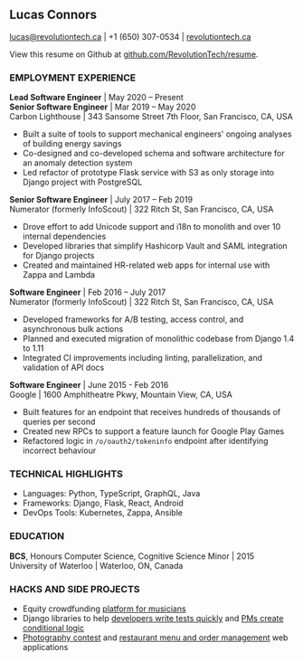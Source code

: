 ## Lucas Connors

lucas@revolutiontech.ca | +1 (650) 307-0534 | [revolutiontech.ca](https://revolutiontech.ca/)

View this resume on Github at [github.com/RevolutionTech/resume](https://github.com/RevolutionTech/resume).

### EMPLOYMENT EXPERIENCE

**Lead Software Engineer** | May 2020 – Present
<br />**Senior Software Engineer** | Mar 2019 – May 2020
<br />Carbon Lighthouse | 343 Sansome Street 7th Floor, San Francisco, CA, USA

- Built a suite of tools to support mechanical engineers' ongoing analyses of building energy savings
- Co-designed and co-developed schema and software architecture for an anomaly detection system
- Led refactor of prototype Flask service with S3 as only storage into Django project with PostgreSQL

**Senior Software Engineer** | July 2017 – Feb 2019
<br />Numerator (formerly InfoScout) | 322 Ritch St, San Francisco, CA, USA

- Drove effort to add Unicode support and i18n to monolith and over 10 internal dependencies
- Developed libraries that simplify Hashicorp Vault and SAML integration for Django projects
- Created and maintained HR-related web apps for internal use with Zappa and Lambda

**Software Engineer** | Feb 2016 – July 2017
<br />Numerator (formerly InfoScout) | 322 Ritch St, San Francisco, CA, USA

- Developed frameworks for A/B testing, access control, and asynchronous bulk actions
- Planned and executed migration of monolithic codebase from Django 1.4 to 1.11
- Integrated CI improvements including linting, parallelization, and validation of API docs

**Software Engineer** | June 2015 - Feb 2016
<br />Google | 1600 Amphitheatre Pkwy, Mountain View, CA, USA

- Built features for an endpoint that receives hundreds of thousands of queries per second
- Created new RPCs to support a feature launch for Google Play Games
- Refactored logic in `/o/oauth2/tokeninfo` endpoint after identifying incorrect behaviour

### TECHNICAL HIGHLIGHTS

- Languages: Python, TypeScript, GraphQL, Java
- Frameworks: Django, Flask, React, Android
- DevOps Tools: Kubernetes, Zappa, Ansible

### EDUCATION

**BCS**, Honours Computer Science, Cognitive Science Minor | 2015
<br />University of Waterloo | Waterloo, ON, Canada

### HACKS AND SIDE PROJECTS

- Equity crowdfunding [platform for musicians](https://github.com/RevolutionTech/perdiem-django)
- Django libraries to help [developers write tests quickly](https://github.com/RevolutionTech/django-pigeon) and [PMs create conditional logic](https://github.com/RevolutionTech/django-conditions)
- [Photography contest](https://github.com/RevolutionTech/flamingo) and [restaurant menu and order management](https://github.com/RevolutionTech/seared-quail) web applications
